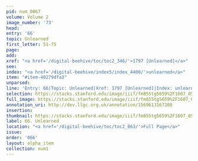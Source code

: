 ```yaml
---
pid: num_0067
volume: Volume 2
image_number: '73'
head: 
entry: '66'
topic: Unlearned
first_letter: 51-75
page: 
add: 
xref: "<a href='/digital-beehive/toc/toc2_346/'>1797 [Unlearned]</a>"
see: 
index: "<a href='/digital-beehive/index5/index_4400/'>unlearned</a>"
item: "#item-40279dfa3"
unparsed: 
line: 'Entry: 66|Topic: Unlearned|Xref: 1797 [Unlearned]|Index: unlearned|#item-40279dfa3'
selection: https://stacks.stanford.edu/image/iiif/fm855tg5659%2F1607_0540/302,2566,3023,526/full/0/default.jpg
full_image: https://stacks.stanford.edu/image/iiif/fm855tg5659%2F1607_0540/full/full/0/default.jpg
annotation_uri: http://dev.llgc.org.uk/annotation/1569613167208
insertion: 
thumbnail: https://stacks.stanford.edu/image/iiif/fm855tg5659%2F1607_0540/302,2566,600,180/250,/0/default.jpg
label: 66. Unlearned
location: "<a href='/digital-beehive/toc/toc2_063/'>Full Page</a>"
issue: 
order: '066'
layout: alpha_item
collection: num1
---
```

